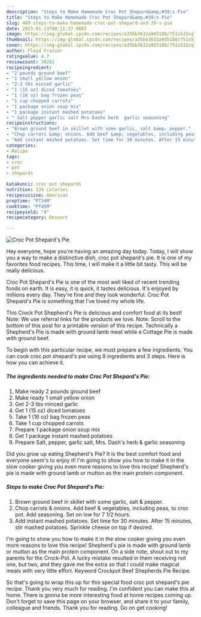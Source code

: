 ```yaml
---
description: "Steps to Make Homemade Croc Pot Shepard&amp;#39;s Pie"
title: "Steps to Make Homemade Croc Pot Shepard&amp;#39;s Pie"
slug: 409-steps-to-make-homemade-croc-pot-shepard-and-39-s-pie
date: 2021-01-13T00:11:27.008Z
image: https://img-global.cpcdn.com/recipes/a35bb3632a9d5188/751x532cq70/croc-pot-shepards-pie-recipe-main-photo.jpg
thumbnail: https://img-global.cpcdn.com/recipes/a35bb3632a9d5188/751x532cq70/croc-pot-shepards-pie-recipe-main-photo.jpg
cover: https://img-global.cpcdn.com/recipes/a35bb3632a9d5188/751x532cq70/croc-pot-shepards-pie-recipe-main-photo.jpg
author: Floyd Frazier
ratingvalue: 4.7
reviewcount: 30282
recipeingredient:
- "2 pounds ground beef"
- "1 small yellow onion"
- "2-3 tbs minced garlic"
- "1 (15 oz) diced tomatoes"
- "1 (16 oz) bag frozen peas"
- "1 cup chopped carrots"
- "1 package onion soup mix"
- "1 package instant mashed potatoes"
- " Salt pepper garlic salt Mrs Dashs herb  garlic seasoning"
recipeinstructions:
- "Brown ground beef in skillet with some garlic, salt &amp; pepper."
- "Chop carrots &amp; onions. Add beef &amp; vegetables, including peas, to croc pot. Add seasoning. Set on low for 7 1/2 hours."
- "Add instant mashed potatoes. Set time for 30 minutes. After 15 minutes, stir mashed potatoes. Sprinkle cheese on top if desired."
categories:
- Recipe
tags:
- croc
- pot
- shepards

katakunci: croc pot shepards 
nutrition: 124 calories
recipecuisine: American
preptime: "PT34M"
cooktime: "PT45M"
recipeyield: "4"
recipecategory: Dessert

---
```



![Croc Pot Shepard&#39;s Pie](https://img-global.cpcdn.com/recipes/a35bb3632a9d5188/751x532cq70/croc-pot-shepards-pie-recipe-main-photo.jpg)

Hey everyone, hope you're having an amazing day today. Today, I will show you a way to make a distinctive dish, croc pot shepard&#39;s pie. It is one of my favorites food recipes. This time, I will make it a little bit tasty. This will be really delicious.

Croc Pot Shepard&#39;s Pie is one of the most well liked of recent trending foods on earth. It is easy, it is quick, it tastes delicious. It's enjoyed by millions every day. They're fine and they look wonderful. Croc Pot Shepard&#39;s Pie is something that I've loved my whole life.

This Crock Pot Shepherd&#39;s Pie is delicious and comfort food at its best! Note: We use referral links for the products we love. Note: Scroll to the bottom of this post for a printable version of this recipe. Technically a Shepherd&#39;s Pie is made with ground lamb meat while a Cottage Pie is made with ground beef.


To begin with this particular recipe, we must prepare a few ingredients. You can cook croc pot shepard&#39;s pie using 9 ingredients and 3 steps. Here is how you can achieve it.

<!--inarticleads1-->

##### The ingredients needed to make Croc Pot Shepard&#39;s Pie:

1. Make ready 2 pounds ground beef
1. Make ready 1 small yellow onion
1. Get 2-3 tbs minced garlic
1. Get 1 (15 oz) diced tomatoes
1. Take 1 (16 oz) bag frozen peas
1. Take 1 cup chopped carrots
1. Prepare 1 package onion soup mix
1. Get 1 package instant mashed potatoes
1. Prepare  Salt, pepper, garlic salt, Mrs. Dash&#39;s herb &amp; garlic seasoning


Did you grow up eating Shepherd&#39;s Pie? It is the best comfort food and everyone seem&#39;s to enjoy it! I&#39;m going to show you how to make it in the slow cooker giving you even more reasons to love this recipe! Shepherd&#39;s pie is made with ground lamb or mutton as the main protein component. 

<!--inarticleads2-->

##### Steps to make Croc Pot Shepard&#39;s Pie:

1. Brown ground beef in skillet with some garlic, salt &amp; pepper.
1. Chop carrots &amp; onions. Add beef &amp; vegetables, including peas, to croc pot. Add seasoning. Set on low for 7 1/2 hours.
1. Add instant mashed potatoes. Set time for 30 minutes. After 15 minutes, stir mashed potatoes. Sprinkle cheese on top if desired.


I&#39;m going to show you how to make it in the slow cooker giving you even more reasons to love this recipe! Shepherd&#39;s pie is made with ground lamb or mutton as the main protein component. On a side note, shout out to my parents for the Crock-Pot. A lucky mistake resulted in them receiving not one, but two, and they gave me the extra so that I could make magical meals with very little effort. Keyword Crockpot Beef Shepherds Pie Recipe. 

So that's going to wrap this up for this special food croc pot shepard&#39;s pie recipe. Thank you very much for reading. I'm confident you can make this at home. There is gonna be more interesting food at home recipes coming up. Don't forget to save this page on your browser, and share it to your family, colleague and friends. Thank you for reading. Go on get cooking!
